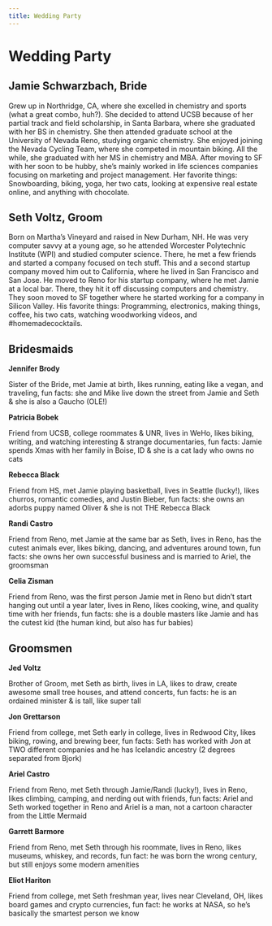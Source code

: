 ```yaml
---
title: Wedding Party
---
```


# Wedding Party

## Jamie Schwarzbach, Bride

Grew up in Northridge, CA, where she excelled in chemistry and sports (what a great combo, huh?). She decided to attend UCSB because of her partial track and field scholarship, in Santa Barbara, where she graduated with her BS in chemistry. She then attended graduate school at the University of Nevada Reno, studying organic chemistry. She enjoyed joining the Nevada Cycling Team, where she competed in mountain biking. All the while, she graduated with her MS in chemistry and MBA. After moving to SF with her soon to be hubby, she’s mainly worked in life sciences companies focusing on marketing and project management. Her favorite things: Snowboarding, biking, yoga, her two cats, looking at expensive real estate online, and anything with chocolate.

## Seth Voltz, Groom

 Born on Martha’s Vineyard and raised in New Durham, NH. He was very computer savvy at a young age, so he attended Worcester Polytechnic Institute (WPI) and studied computer science. There, he met a few friends and started a company focused on tech stuff. This and a second startup company moved him out to California, where he lived in San Francisco and San Jose. He moved to Reno for his startup company, where he met Jamie at a local bar. There, they hit it off discussing computers and chemistry. They soon moved to SF together where he started working for a company in Silicon Valley. His favorite things: Programming, electronics, making things, coffee, his two cats, watching woodworking videos, and #homemadecocktails.

## Bridesmaids

**Jennifer Brody**

Sister of the Bride, met Jamie at birth, likes running, eating like a vegan, and traveling, fun facts: she and Mike live down the street from Jamie and Seth & she is also a Gaucho (OLE!)

**Patricia Bobek**

Friend from UCSB, college roommates & UNR, lives in WeHo, likes biking, writing, and watching interesting & strange documentaries, fun facts: Jamie spends Xmas with her family in Boise, ID & she is a cat lady who owns no cats

**Rebecca Black**

Friend from HS, met Jamie playing basketball, lives in Seattle (lucky!), likes churros, romantic comedies, and Justin Bieber, fun facts: she owns an adorbs puppy named Oliver & she is not THE Rebecca Black

**Randi Castro**

Friend from Reno, met Jamie at the same bar as Seth, lives in Reno, has the cutest animals ever, likes biking, dancing, and adventures around town, fun facts: she owns her own successful business and is married to Ariel, the groomsman

**Celia Zisman**

Friend from Reno, was the first person Jamie met in Reno but didn’t start hanging out until a year later, lives in Reno, likes cooking, wine, and quality time with her friends, fun facts: she is a double masters like Jamie and has the cutest kid (the human kind, but also has fur babies)

## Groomsmen

**Jed Voltz**

Brother of Groom, met Seth as birth, lives in LA, likes to draw, create awesome small tree houses, and attend concerts, fun facts: he is an ordained minister & is tall, like super tall

**Jon Grettarson**

Friend from college, met Seth early in college, lives in Redwood City, likes biking, rowing, and brewing beer, fun facts: Seth has worked with Jon at TWO different companies and he has Icelandic ancestry (2 degrees separated from Bjork)

**Ariel Castro**

Friend from Reno, met Seth through Jamie/Randi (lucky!), lives in Reno, likes climbing, camping, and nerding out with friends, fun facts: Ariel and Seth worked together in Reno and Ariel is a man, not a cartoon character from the Little Mermaid

**Garrett Barmore**

Friend from Reno, met Seth through his roommate, lives in Reno, likes museums, whiskey, and records, fun fact: he was born the wrong century, but still enjoys some modern amenities

**Eliot Hariton**

Friend from college, met Seth freshman year, lives near Cleveland, OH, likes board games and crypto currencies, fun fact: he works at NASA, so he’s basically the smartest person we know
